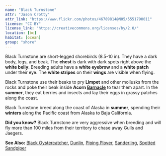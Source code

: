 ```yaml
---
name: "Black Turnstone"
attr: "Jason Crotty"
attr_link: "https://www.flickr.com/photos/46789814@N05/5551790011"
license: "CC BY"
license_link: "https://creativecommons.org/licenses/by/2.0/"
location: [bc]
habitat: [ocean]
group: "shore"
---
```

Black Turnstone are short-legged shorebirds (8.5-10 in). They have a dark body, legs, and beak. The **chest** is dark with dark spots right above the **white belly**. Breeding adults have a **white eyebrow** and a **white patch** under their eye. The **white stripes** on their **wings** are visible when flying.

Black Turnstone use their beaks to pry __Limpet__ and other mollusks from the rocks and poke their beak inside **Acorn [Barnacle](/animals/barnacle/)** to tear them apart. In the **summer**, they eat berries and insects and lay their eggs in grassy patches along the coast.

Black Turnstone breed along the coast of Alaska in **summer**, spending their **winters** along the Pacific coast from Alaska to Baja California.

**Did you know?** Black Turnstone are very aggressive when breeding and will fly more than 100 miles from their territory to chase away Gulls and Jaegers.

<!-- generated, do not edit -->
**See Also:**
[Black Oystercatcher](/birds/bloyster/),
[Dunlin](/birds/dunlin/),
[Piping Plover](/birds/pipplov/),
[Sanderling](/birds/sander/),
[Spotted Sandpiper](/birds/spotsand/)
